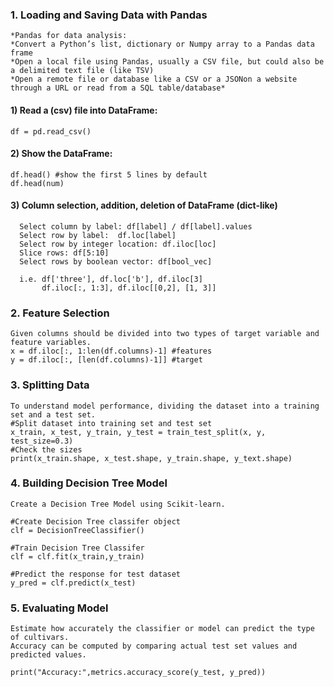 ### 1. Loading and Saving Data with Pandas
    *Pandas for data analysis:
    *Convert a Python’s list, dictionary or Numpy array to a Pandas data frame
    *Open a local file using Pandas, usually a CSV file, but could also be a delimited text file (like TSV)
    *Open a remote file or database like a CSV or a JSONon a website through a URL or read from a SQL table/database*

#### 1) Read a (csv) file into DataFrame: 
    df = pd.read_csv()
#### 2) Show the DataFrame:
    df.head() #show the first 5 lines by default
    df.head(num)
#### 3) Column selection, addition, deletion of DataFrame (dict-like)
      Select column by label: df[label] / df[label].values
      Select row by label:  df.loc[label]	
      Select row by integer location: df.iloc[loc]	
      Slice rows: df[5:10]	
      Select rows by boolean vector: df[bool_vec]
      
      i.e. df['three'], df.loc['b'], df.iloc[3]
           df.iloc[:, 1:3], df.iloc[[0,2], [1, 3]]

### 2. Feature Selection
    Given columns should be divided into two types of target variable and feature variables.
    x = df.iloc[:, 1:len(df.columns)-1] #features
    y = df.iloc[:, [len(df.columns)-1]] #target

### 3. Splitting Data
    To understand model performance, dividing the dataset into a training set and a test set.
    #Split dataset into training set and test set
    x_train, x_test, y_train, y_test = train_test_split(x, y, test_size=0.3)
    #Check the sizes
    print(x_train.shape, x_test.shape, y_train.shape, y_text.shape)

### 4. Building Decision Tree Model
    Create a Decision Tree Model using Scikit-learn.
    
    #Create Decision Tree classifer object
    clf = DecisionTreeClassifier()

    #Train Decision Tree Classifer
    clf = clf.fit(x_train,y_train)

    #Predict the response for test dataset
    y_pred = clf.predict(x_test)

### 5. Evaluating Model
    Estimate how accurately the classifier or model can predict the type of cultivars.
    Accuracy can be computed by comparing actual test set values and predicted values.

    print("Accuracy:",metrics.accuracy_score(y_test, y_pred))
